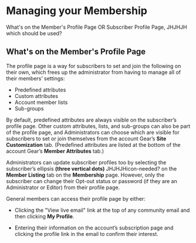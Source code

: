 # Managing your Membership

<span class="todo">
What's on the Member's Profile Page OR Subscriber Profile Page,
JHJHJH which should be used?
</span>

<span id="gv-2members-5membersprofile"></span>
## What's on the Member's Profile Page

The profile page is a way for subscribers to set and join the following
on their own, which frees up the administrator from having to manage all
of their members’ settings:

* Predefined attributes 
* Custom attributes 
* Account member lists 
* Sub-groups

By default, predefined attributes are always visible on the subscriber’s
profile page.
Other custom attributes, lists, and sub-groups can also be part of the
profile page, and Administrators can choose which are visible for
subscribers to set or join themselves from the account Gear’s **Site
Customization** tab.  (Predefined attributes are listed at the bottom
of the account Gear’s **Member Attributes** tab.)

Administrators can update subscriber profiles too by selecting the
subscriber’s ellipsis
**(three vertical dots)**
<span class="todo">
JHJHJHicon-needed?
</span>
on the **Member Listing** tab on the **Membership** page.
However, only the subscriber can change their Opt-out status or password
(if they are an Administrator or Editor) from their profile page.

General members can access their profile page by either:

* Clicking the "View live email" link at the top of any community
email and then clicking **My Profile**.
 
* Entering their information on the account’s subscription page and
clicking the profile link in the email to confirm their interest.

